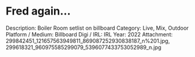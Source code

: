 # Fred again…

Description: Boiler Room setlist on billboard
Category: Live, Mix, Outdoor
Platform / Medium: Billboard
Digi / IRL: IRL
Year: 2022
Attachment: 299842451_121657563949811_869087252930838187_n%201.jpg, 299618321_960975585299079_5396077433753052989_n.jpg